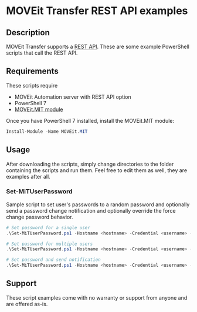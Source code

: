 # MOVEit Transfer REST API examples
## Description
MOVEit Transfer supports a [REST API](https://docs.ipswitch.com/MOVEit/Transfer2023/Api/Rest/index.html).  These are some example PowerShell scripts that call the REST API. 

## Requirements
These scripts require
- MOVEit Automation server with REST API option
- PowerShell 7
- [MOVEit.MIT module](https://github.com/Tony-Perri/MOVEit.MIT)

Once you have PowerShell 7 installed, install the MOVEit.MIT module:
```powershell
Install-Module -Name MOVEit.MIT
```
## Usage
After downloading the scripts, simply change directories to the folder containing the scripts and run them.  Feel free to edit them as well, they are examples after all.

### Set-MiTUserPassword
Sample script to set user's passwords to a random password and optionally send a password change notification and optionally override the force change password behavior.
```powershell
# Set password for a single user
.\Set-MiTUserPassword.ps1 -Hostname <hostname> -Credential <username> -Username <username-to-set> -IsExactMatch

# Set password for multiple users
.\Set-MiTUserPassword.ps1 -Hostname <hostname> -Credential <username> -Username <username-to-set>

# Set password and send notification    
.\Set-MiTUserPassword.ps1 -Hostname <hostname> -Credential <username> -Username <username-to-set> -SendPasswordChangeNotification
```
## Support
These script examples come with no warranty or support from anyone and are offered as-is.
